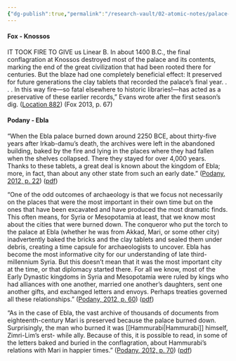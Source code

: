 ```yaml
---
{"dg-publish":true,"permalink":"/research-vault/02-atomic-notes/palace-destruction-is-what-preserved-massive-record-archives/"}
---
```


#### Fox - Knossos

IT TOOK FIRE TO GIVE us Linear B. In about 1400 B.C., the final conflagration at Knossos destroyed most of the palace and its contents, marking the end of the great civilization that had been rooted there for centuries. But the blaze had one completely beneficial effect: It preserved for future generations the clay tablets that recorded the palace’s final year. . . . In this way fire—so fatal elsewhere to historic libraries!—has acted as a preservative of these earlier records,” Evans wrote after the first season’s dig. ([Location 882](https://readwise.io/to_kindle?action=open&asin=B009NQZPCU&location=882)) (Fox 2013, p. 67)

#### Podany - Ebla

“When the Ebla palace burned down around 2250 BCE, about thirty-five years after Irkab-damu’s death, the archives were left in the abandoned building, baked by the fire and lying in the places where they had fallen when the shelves collapsed. There they stayed for over 4,000 years. Thanks to these tablets, a great deal is known about the kingdom of Ebla; more, in fact, than about any other state from such an early date.” ([Podany, 2012, p. 22](zotero://select/library/items/GN73GMNP)) ([pdf](zotero://open-pdf/library/items/LXNK9GFK?page=47&annotation=TQXV72BX))

“One of the odd outcomes of archaeology is that we focus not necessarily on the places that were the most important in their own time but on the ones that have been excavated and have produced the most dramatic finds. This often means, for Syria or Mesopotamia at least, that we know most about the cities that were burned down. The conqueror who put the torch to the palace at Ebla (whether he was from Akkad, Mari, or some other city) inadvertently baked the bricks and the clay tablets and sealed them under debris, creating a time capsule for archaeologists to uncover. Ebla has become the most informative city for our understanding of late third-millennium Syria. But this doesn’t mean that it was the most important city at the time, or that diplomacy started there. For all we know, most of the Early Dynastic kingdoms in Syria and Mesopotamia were ruled by kings who had alliances with one another, married one another’s daughters, sent one another gifts, and exchanged letters and envoys. Perhaps treaties governed all these relationships.” ([Podany, 2012, p. 60](zotero://select/library/items/GN73GMNP)) ([pdf](zotero://open-pdf/library/items/LXNK9GFK?page=85&annotation=9Q6ZHNI8))

“As in the case of Ebla, the vast archive of thousands of documents from eighteenth-century Mari is preserved because the palace burned down. Surprisingly, the man who burned it was [[Hammurabi\|Hammurabi]] himself, Zimri-Lim’s erst- while ally. Because of this, it is possible to read, in some of the letters baked and buried in the conflagration, about Hammurabi’s relations with Mari in happier times.” ([Podany, 2012, p. 70](zotero://select/library/items/GN73GMNP)) ([pdf](zotero://open-pdf/library/items/LXNK9GFK?page=95&annotation=XM3LEVM8))